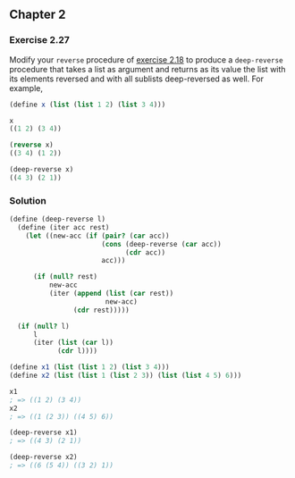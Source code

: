 ## Chapter 2

### Exercise 2.27

Modify your `reverse` procedure of [exercise 2.18](./Exercise%202.18.md) to produce a `deep-reverse` procedure that takes a list as argument and returns as its value the list with its elements reversed and with all sublists deep-reversed as well. For example,

```scheme
(define x (list (list 1 2) (list 3 4)))

x
((1 2) (3 4))

(reverse x)
((3 4) (1 2))

(deep-reverse x)
((4 3) (2 1))
```

### Solution

```scheme
(define (deep-reverse l)
  (define (iter acc rest)
    (let ((new-acc (if (pair? (car acc))
                       (cons (deep-reverse (car acc))
                             (cdr acc))
                       acc)))

      (if (null? rest)
          new-acc
          (iter (append (list (car rest))
                        new-acc)
                (cdr rest)))))

  (if (null? l)
      l
      (iter (list (car l))
            (cdr l))))

(define x1 (list (list 1 2) (list 3 4)))
(define x2 (list (list 1 (list 2 3)) (list (list 4 5) 6)))

x1
; => ((1 2) (3 4))
x2
; => ((1 (2 3)) ((4 5) 6))

(deep-reverse x1)
; => ((4 3) (2 1))

(deep-reverse x2)
; => ((6 (5 4)) ((3 2) 1))
```

